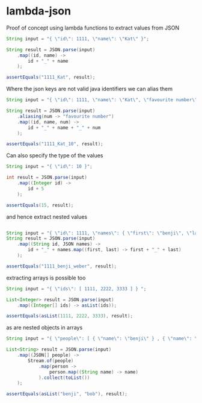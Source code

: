 # lambda-json

Proof of concept using lambda functions to extract values from JSON

```java
String input = "{ \"id\": 1111, \"name\": \"Kat\" }";

String result = JSON.parse(input)
    .map((id, name) ->
        id + "_" + name
    );

assertEquals("1111_Kat", result);
```

Where the json keys are not valid java identifiers we can alias them

```java
String input = "{ \"id\": 1111, \"name\": \"Kat\", \"favourite number\": 10}";

String result = JSON.parse(input)
    .aliasing(num -> "favourite number")
    .map((id, name, num) ->
        id + "_" + name + "_" + num
    );

assertEquals("1111_Kat_10", result);
```

Can also specify the type of the values

```java
String input = "{ \"id\": 10 }";

int result = JSON.parse(input)
    .map((Integer id) ->
        id + 5
    );

assertEquals(15, result);

```

and hence extract nested values

```java

String input = "{ \"id\": 1111, \"names\": { \"first\": \"benji\", \"last\": \"weber\" } }";
String result = JSON.parse(input)
    .map((String id, JSON names) ->
        id + "_" + names.map((first, last) -> first + "_" + last)
    );

assertEquals("1111_benji_weber", result);

```

extracting arrays is possible too

```java
String input = "{ \"ids\": [ 1111, 2222, 3333 ] } ";

List<Integer> result = JSON.parse(input)
    .map((Integer[] ids) -> asList(ids));

assertEquals(asList(1111, 2222, 3333), result);
```

as are nested objects in arrays
```java
String input = "{ \"people\": [ { \"name\": \"benji\" } , { \"name\": \"bob\" } ] } ";

List<String> result = JSON.parse(input)
    .map((JSON[] people) ->
        Stream.of(people)
            .map(person ->
                person.map((String name) -> name)
            ).collect(toList())
    );

assertEquals(asList("benji", "bob"), result);
```